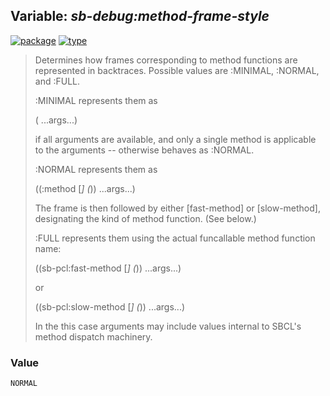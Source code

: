 ## Variable: ***sb-debug:*method-frame-style****
[![package](https://img.shields.io/badge/Package-SB--DEBUG-5f9ea0.svg?style=social&colorA=999999)](../) [![type](https://img.shields.io/badge/Type-Variable-5f9ea0.svg?style=social&colorA=999999)](../#variable) 

> Determines how frames corresponding to method functions are represented in
> backtraces. Possible values are :MINIMAL, :NORMAL, and :FULL.
> 
> :MINIMAL represents them as
> 
> (<gf-name> ...args...)
> 
> if all arguments are available, and only a single method is applicable to
> the arguments -- otherwise behaves as :NORMAL.
> 
> :NORMAL represents them as
> 
> ((:method <gf-name> [<qualifier>*] (<specializer>*)) ...args...)
> 
> The frame is then followed by either [fast-method] or [slow-method],
> designating the kind of method function. (See below.)
> 
> :FULL represents them using the actual funcallable method function name:
> 
> ((sb-pcl:fast-method <gf-name> [<qualifier>*] (<specializer>*)) ...args...)
> 
> or
> 
> ((sb-pcl:slow-method <gf-name> [<qualifier>*] (<specializer>*)) ...args...)
> 
> In the this case arguments may include values internal to SBCL's method
> dispatch machinery.

### Value
```
NORMAL
```

